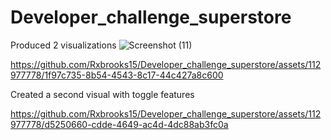 # Developer_challenge_superstore
Produced 2 visualizations
![Screenshot (11)](https://github.com/Rxbrooks15/Developer_challenge_superstore/assets/112977778/a63697f7-3201-4c29-be00-39f865d59bac)


https://github.com/Rxbrooks15/Developer_challenge_superstore/assets/112977778/1f97c735-8b54-4543-8c17-44c427a8c600



Created a second visual with toggle features 

https://github.com/Rxbrooks15/Developer_challenge_superstore/assets/112977778/d5250660-cdde-4649-ac4d-4dc88ab3fc0a

